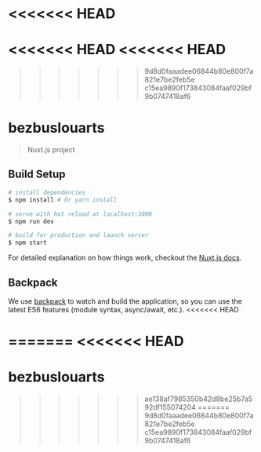 <<<<<<< HEAD
=======
<<<<<<< HEAD
<<<<<<< HEAD
=======
>>>>>>> 9d8d0faaadee06844b80e800f7a821e7be2feb5e
>>>>>>> c15ea9890f173843084faaf029bf9b0747418af6
# bezbuslouarts

> Nuxt.js project

## Build Setup

``` bash
# install dependencies
$ npm install # Or yarn install

# serve with hot reload at localhost:3000
$ npm run dev

# build for production and launch server
$ npm start
```

For detailed explanation on how things work, checkout the [Nuxt.js docs](https://github.com/nuxt/nuxt.js).

## Backpack

We use [backpack](https://github.com/palmerhq/backpack) to watch and build the application, so you can use the latest ES6 features (module syntax, async/await, etc.).
<<<<<<< HEAD

=======
<<<<<<< HEAD
=======
# bezbuslouarts
>>>>>>> ae138af7985350b42d8be25b7a592df155074204
=======
>>>>>>> 9d8d0faaadee06844b80e800f7a821e7be2feb5e
>>>>>>> c15ea9890f173843084faaf029bf9b0747418af6
